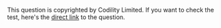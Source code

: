 This question is copyrighted by Codility Limited. If you want to check the test, here's the [direct link](https://app.codility.com/programmers/lessons/4-counting_elements/perm_check/) to the question.

